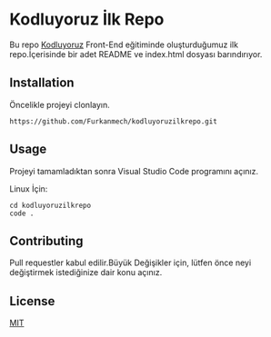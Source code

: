 # **Kodluyoruz İlk Repo**

Bu repo [Kodluyoruz](httpss://kodluyoruz.org) Front-End eğitiminde oluşturduğumuz ilk repo.İçerisinde bir adet README ve index.html dosyası barındırıyor.

## **Installation**

Öncelikle projeyi clonlayın.
```
https://github.com/Furkanmech/kodluyoruzilkrepo.git
```

## **Usage**

Projeyi tamamladıktan sonra Visual Studio Code programını açınız.

Linux İçin:

```
cd kodluyoruzilkrepo
code .
```

## **Contributing**

Pull requestler kabul edilir.Büyük Değişikler için, lütfen önce neyi değiştirmek istediğinize dair konu açınız.

## **License**
[MIT](C:\Users\furka\Documents\deneme1\LICENSE)
